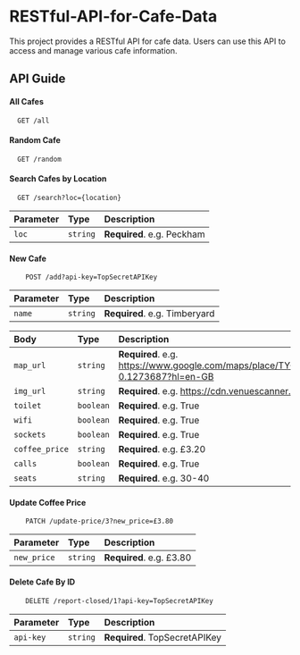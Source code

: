 
# RESTful-API-for-Cafe-Data

This project provides a RESTful API for cafe data. Users can use this API to access and manage various cafe information.


## API Guide

#### All Cafes

```http
  GET /all
```

#### Random Cafe

```http
  GET /random
```

#### Search Cafes by Location

```http
  GET /search?loc={location}
```

| Parameter | Type     | Description                       |
| :-------- | :------- | :-------------------------------- |
| `loc`      | `string` | **Required**. e.g. Peckham |

#### New Cafe

```http
    POST /add?api-key=TopSecretAPIKey
```

| Parameter | Type     | Description                       |
| :-------- | :------- | :-------------------------------- |
| `name`      | `string` | **Required**. e.g. Timberyard |

| Body | Type     | Description                       |
| :-------- | :------- | :-------------------------------- |
| `map_url`      | `string` | **Required**. e.g. https://www.google.com/maps/place/TY+Seven+Dials/@51.5128761,-0.1295574,17z/data=!3m1!4b1!4m5!3m4!1s0x487604cd0ed11587:0x3feff9f93e76a986!8m2!3d51.5128761!4d-0.1273687?hl=en-GB |
| `img_url`      | `string` | **Required**. e.g. https://cdn.venuescanner.com/photos/qiUqV/aad7dea72a6fb6f3388ab27ba56b7740.jpg |
| `toilet`      | `boolean` | **Required**. e.g. True |
| `wifi`      | `boolean` | **Required**. e.g. True |
| `sockets`      | `boolean` | **Required**. e.g. True |
| `coffee_price`      | `string` | **Required**. e.g. £3.20 |
| `calls`      | `boolean` | **Required**. e.g. True |
| `seats`      | `string` | **Required**. e.g. 30-40|

#### Update Coffee Price

```http
    PATCH /update-price/3?new_price=£3.80
```

| Parameter | Type     | Description                       |
| :-------- | :------- | :-------------------------------- |
| `new_price`      | `string` | **Required**. e.g. £3.80 |

#### Delete Cafe By ID

```http
    DELETE /report-closed/1?api-key=TopSecretAPIKey
```
| Parameter | Type     | Description                       |
| :-------- | :------- | :-------------------------------- |
| `api-key`      | `string` | **Required**. TopSecretAPIKey|



  
